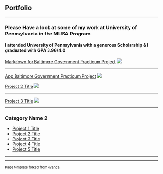 ## Portfolio

---

### Please Have a look at some of my work at University of Pennsylvania in the MUSA Program 
#### I attended University of Pennsylvania with a generous Scholarship & I graduated with GPA 3.96/4.0

[Markdown for Baltimore Government Practicum Project](/https://akshaypracticum.github.io/markdownbalt/)
<img src="images/dummy_thumbnail.jpg?raw=true"/>

---
[App Baltimore Government Practicum Project](https://akshaypracticum.github.io/practicum.github.io/)
<img src="images/dummy_thumbnail.jpg?raw=true"/>


[Project 2 Title](/pdf/sample_presentation.pdf)
<img src="images/dummy_thumbnail.jpg?raw=true"/>

---
[Project 3 Title](http://example.com/)
<img src="images/dummy_thumbnail.jpg?raw=true"/>

---

### Category Name 2

- [Project 1 Title](https://akshaypracticum.github.io/markdownbalt/)
- [Project 2 Title](https://akshaypracticum.github.io/practicum.github.io/)
- [Project 3 Title](http://example.com/)
- [Project 4 Title](http://example.com/)
- [Project 5 Title](http://example.com/)

---




---
<p style="font-size:11px">Page template forked from <a href="https://github.com/evanca/quick-portfolio">evanca</a></p>
<!-- Remove above link if you don't want to attibute -->

